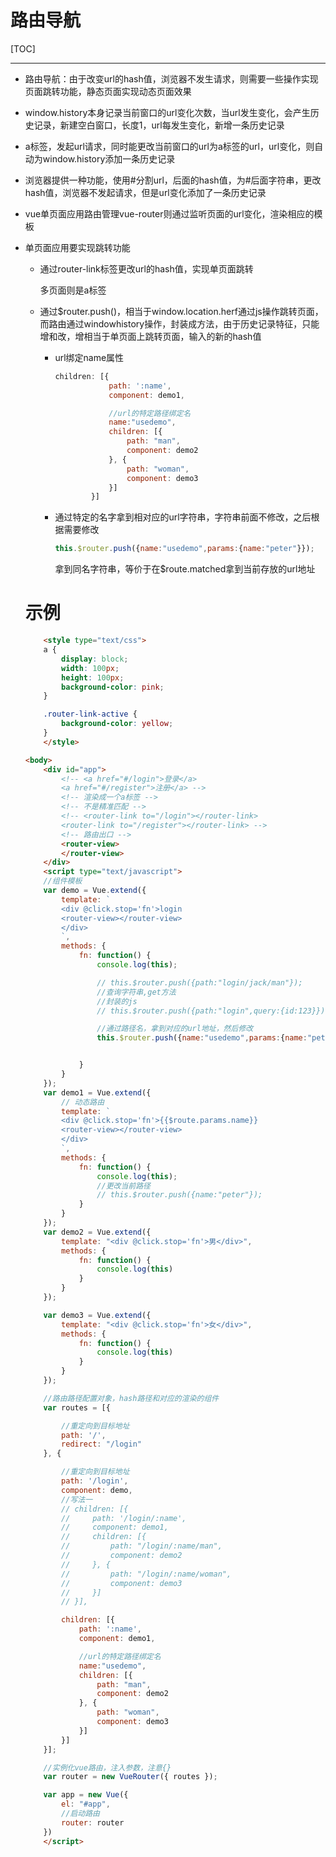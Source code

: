 # 路由导航

[TOC]

***

+ 路由导航：由于改变url的hash值，浏览器不发生请求，则需要一些操作实现页面跳转功能，静态页面实现动态页面效果

+ window.history本身记录当前窗口的url变化次数，当url发生变化，会产生历史记录，新建空白窗口，长度1，url每发生变化，新增一条历史记录

+ a标签，发起url请求，同时能更改当前窗口的url为a标签的url，url变化，则自动为window.history添加一条历史记录

+ 浏览器提供一种功能，使用#分割url，后面的hash值，为#后面字符串，更改hash值，浏览器不发起请求，但是url变化添加了一条历史记录

+ vue单页面应用路由管理vue-router则通过监听页面的url变化，渲染相应的模板

+ 单页面应用要实现跳转功能

  + 通过router-link标签更改url的hash值，实现单页面跳转

    多页面则是a标签

  + 通过$router.push()，相当于window.location.herf通过js操作跳转页面，而路由通过windowhistory操作，封装成方法，由于历史记录特征，只能增和改，增相当于单页面上跳转页面，输入的新的hash值

    + url绑定name属性

      ```js
      children: [{
                  path: ':name',
                  component: demo1,
      
                  //url的特定路径绑定名
                  name:"usedemo",
                  children: [{
                      path: "man",
                      component: demo2
                  }, {
                      path: "woman",
                      component: demo3
                  }]
              }]
      ```

    + 通过特定的名字拿到相对应的url字符串，字符串前面不修改，之后根据需要修改

      ```js
      this.$router.push({name:"usedemo",params:{name:"peter"}});
      ```

      拿到同名字符串，等价于在$route.matched拿到当前存放的url地址

  # 示例

  ```html
      <style type="text/css">
      a {
          display: block;
          width: 100px;
          height: 100px;
          background-color: pink;
      }
  
      .router-link-active {
          background-color: yellow;
      }
      </style>
  
  <body>
      <div id="app">
          <!-- <a href="#/login">登录</a>
          <a href="#/register">注册</a> -->
          <!-- 渲染成一个a标签 -->
          <!-- 不是精准匹配 -->
          <!-- <router-link to="/login"></router-link>
          <router-link to="/register"></router-link> -->
          <!-- 路由出口 -->
          <router-view>
          </router-view>
      </div>
      <script type="text/javascript">
      //组件模板
      var demo = Vue.extend({
          template: `
          <div @click.stop='fn'>login
          <router-view></router-view>
          </div>
          `,
          methods: {
              fn: function() {
                  console.log(this);
  
                  // this.$router.push({path:"login/jack/man"});
                  //查询字符串,get方法
                  //封装的js
                  // this.$router.push({path:"login",query:{id:123}});
  
                  //通过路径名，拿到对应的url地址，然后修改
                  this.$router.push({name:"usedemo",params:{name:"peter"},query:{id:123}});
  
  
              }
          }
      });
      var demo1 = Vue.extend({
          // 动态路由
          template: `
          <div @click.stop='fn'>{{$route.params.name}}
          <router-view></router-view>
          </div>
          `,
          methods: {
              fn: function() {
                  console.log(this);
                  //更改当前路径
                  // this.$router.push({name:"peter"});
              }
          }
      });
      var demo2 = Vue.extend({
          template: "<div @click.stop='fn'>男</div>",
          methods: {
              fn: function() {
                  console.log(this)
              }
          }
      });
  
      var demo3 = Vue.extend({
          template: "<div @click.stop='fn'>女</div>",
          methods: {
              fn: function() {
                  console.log(this)
              }
          }
      });
  
      //路由路径配置对象，hash路径和对应的渲染的组件
      var routes = [{
  
          //重定向到目标地址
          path: '/',
          redirect: "/login"
      }, {
  
          //重定向到目标地址
          path: '/login',
          component: demo,
          //写法一
          // children: [{
          //     path: '/login/:name',
          //     component: demo1,
          //     children: [{
          //         path: "/login/:name/man",
          //         component: demo2
          //     }, {
          //         path: "/login/:name/woman",
          //         component: demo3
          //     }]
          // }],
  
          children: [{
              path: ':name',
              component: demo1,
  
              //url的特定路径绑定名
              name:"usedemo",
              children: [{
                  path: "man",
                  component: demo2
              }, {
                  path: "woman",
                  component: demo3
              }]
          }]
      }];
  
      //实例化vue路由，注入参数，注意{}
      var router = new VueRouter({ routes });
  
      var app = new Vue({
          el: "#app",
          //启动路由
          router: router
      })
      </script>
  ```

  
